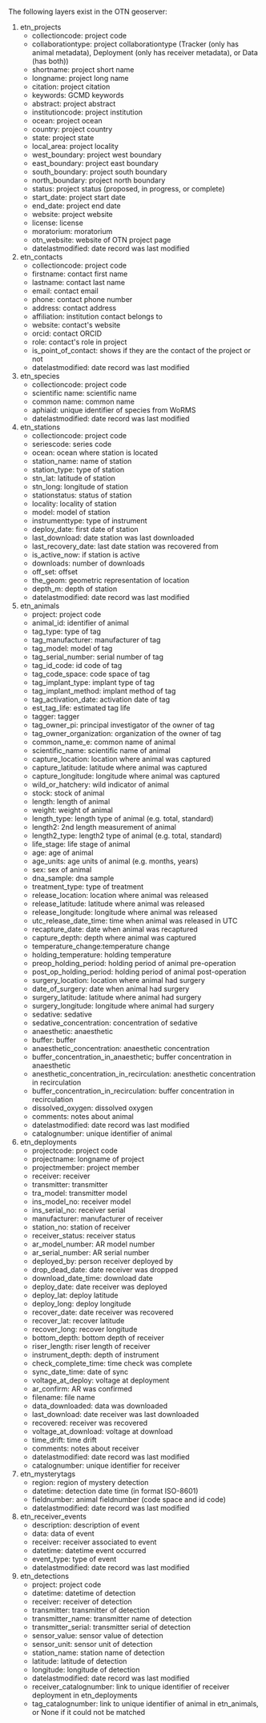 The following layers exist in the OTN geoserver:
1. etn_projects
    - collectioncode: project code
    - collaborationtype: project collaborationtype (Tracker (only has animal metadata), Deployment (only has receiver metadata), or Data (has both))
    - shortname: project short name
    - longname: project long name
    - citation: project citation
    - keywords: GCMD keywords
    - abstract: project abstract
    - institutioncode: project institution
    - ocean: project ocean
    - country: project country
    - state: project state
    - local_area: project locality
    - west_boundary: project west boundary
    - east_boundary: project east boundary
    - south_boundary: project south boundary
    - north_boundary: project north boundary
    - status: project status (proposed, in progress, or complete)
    - start_date: project start date
    - end_date: project end date
    - website: project website
    - license: license
    - moratorium: moratorium
    - otn_website: website of OTN project page
    - datelastmodified: date record was last modified
2. etn_contacts
    - collectioncode: project code
    - firstname: contact first name
    - lastname: contact last name
    - email: contact email
    - phone: contact phone number
    - address: contact address
    - affiliation: institution contact belongs to
    - website: contact's website
    - orcid: contact ORCID
    - role: contact's role in project
    - is_point_of_contact: shows if they are the contact of the project or not
    - datelastmodified: date record was last modified
3. etn_species
    - collectioncode: project code
    - scientific name: scientific name
    - common name: common name
    - aphiaid: unique identifier of species from WoRMS
    - datelastmodified: date record was last modified
4. etn_stations
    - collectioncode: project code
    - seriescode: series code
    - ocean: ocean where station is located
    - station_name: name of station
    - station_type: type of station
    - stn_lat: latitude of station
    - stn_long: longitude of station
    - stationstatus: status of station
    - locality: locality of station
    - model: model of station
    - instrumenttype: type of instrument
    - deploy_date: first date of station
    - last_download: date station was last downloaded
    - last_recovery_date: last date station was recovered from
    - is_active_now: if station is active
    - downloads: number of downloads
    - off_set: offset
    - the_geom: geometric representation of location
    - depth_m: depth of station
    - datelastmodified: date record was last modified
5. etn_animals
    - project: project code
    - animal_id: identifier of animal
    - tag_type: type of tag
    - tag_manufacturer: manufacturer of tag
    - tag_model: model of tag
    - tag_serial_number: serial number of tag
    - tag_id_code: id code of tag
    - tag_code_space: code space of tag
    - tag_implant_type: implant type of tag
    - tag_implant_method: implant method of tag
    - tag_activation_date: activation date of tag
    - est_tag_life: estimated tag life
    - tagger: tagger
    - tag_owner_pi: principal investigator of the owner of tag
    - tag_owner_organization: organization of the owner of tag
    - common_name_e: common name of animal
    - scientific_name: scientific name of animal
    - capture_location: location where animal was captured
    - capture_latitude: latitude where animal was captured
    - capture_longitude: longitude where animal was captured
    - wild_or_hatchery: wild indicator of animal
    - stock: stock of animal
    - length: length of animal
    - weight: weight of animal
    - length_type: length type of animal (e.g. total, standard)
    - length2: 2nd length measurement of animal
    - length2_type: length2 type of animal (e.g. total, standard)
    - life_stage: life stage of animal
    - age: age of animal
    - age_units: age units of animal (e.g. months, years)
    - sex: sex of animal
    - dna_sample: dna sample
    - treatment_type: type of treatment
    - release_location: location where animal was released
    - release_latitude: latitude where animal was released
    - release_longitude: longitude where animal was released
    - utc_release_date_time: time when animal was released in UTC
    - recapture_date: date when animal was recaptured
    - capture_depth: depth where animal was captured
    - temperature_change:temperature change
    - holding_temperature: holding temperature
    - preop_holding_period: holding period of animal pre-operation
    - post_op_holding_period: holding period of animal post-operation
    - surgery_location: location where animal had surgery
    - date_of_surgery: date when animal had surgery
    - surgery_latitude: latitude where animal had surgery
    - surgery_longitude: longitude where animal had surgery
    - sedative: sedative
    - sedative_concentration: concentration of sedative
    - anaesthetic: anaesthetic
    - buffer: buffer
    - anaesthetic_concentration: anaesthetic concentration
    - buffer_concentration_in_anaesthetic; buffer concentration in anaesthetic
    - anesthetic_concentration_in_recirculation: anesthetic concentration in recirculation
    - buffer_concentration_in_recirculation: buffer concentration in recirculation
    - dissolved_oxygen: dissolved oxygen
    - comments: notes about animal
    - datelastmodified: date record was last modified
    - catalognumber: unique identifier of animal
6. etn_deployments
    - projectcode: project code
    - projectname: longname of project
    - projectmember: project member
    - receiver: receiver
    - transmitter: transmitter
    - tra_model: transmitter model
    - ins_model_no: receiver model
    - ins_serial_no: receiver serial
    - manufacturer: manufacturer of receiver
    - station_no: station of receiver
    - receiver_status: receiver status
    - ar_model_number: AR model number
    - ar_serial_number: AR serial number
    - deployed_by: person receiver deployed by
    - drop_dead_date: date receiver was dropped
    - download_date_time: download date
    - deploy_date: date receiver was deployed
    - deploy_lat: deploy latitude
    - deploy_long: deploy longitude
    - recover_date: date receiver was recovered
    - recover_lat: recover latitude
    - recover_long: recover longitude
    - bottom_depth: bottom depth of receiver
    - riser_length: riser length of receiver
    - instrument_depth: depth of instrument
    - check_complete_time: time check was complete
    - sync_date_time: date of sync
    - voltage_at_deploy: voltage at deployment
    - ar_confirm: AR was confirmed
    - filename: file name
    - data_downloaded: data was downloaded
    - last_download: date receiver was last downloaded
    - recovered: receiver was recovered
    - voltage_at_download: voltage at download
    - time_drift: time drift
    - comments: notes about receiver
    - datelastmodified: date record was last modified
    - catalognumber: unique identifier for receiver
7. etn_mysterytags
    - region: region of mystery detection
    - datetime: detection date time (in format ISO-8601)
    - fieldnumber: animal fieldnumber (code space and id code)
    - datelastmodified: date record was last modified
8. etn_receiver_events
    - description: description of event
    - data: data of event
    - receiver: receiver associated to event
    - datetime: datetime event occurred
    - event_type: type of event
    - datelastmodified: date record was last modified
10. etn_detections
    - project: project code
    - datetime: datetime of detection
    - receiver: receiver of detection
    - transmitter: transmitter of detection
    - transmitter_name: transmitter name of detection
    - transmitter_serial: transmitter serial of detection
    - sensor_value: sensor value of detection
    - sensor_unit: sensor unit of detection
    - station_name: station name of detection
    - latitude: latitude of detection
    - longitude: longitude of detection
    - datelastmodified: date record was last modified
    - receiver_catalognumber: link to unique identifier of receiver deployment in etn_deployments
    - tag_catalognumber: link to unique identifier of animal in etn_animals, or None if it could not be matched
